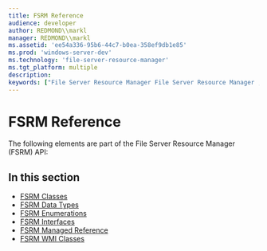 ```yaml
---
title: FSRM Reference
audience: developer
author: REDMOND\\markl
manager: REDMOND\\markl
ms.assetid: 'ee54a336-95b6-44c7-b0ea-358ef9db1e85'
ms.prod: 'windows-server-dev'
ms.technology: 'file-server-resource-manager'
ms.tgt_platform: multiple
description: 
keywords: ["File Server Resource Manager File Server Resource Manager , reference"]
---
```


# FSRM Reference

The following elements are part of the File Server Resource Manager (FSRM) API:

## In this section

-   [FSRM Classes](fsrm-classes.md)
-   [FSRM Data Types](fsrm-data-types.md)
-   [FSRM Enumerations](fsrm-enumerations.md)
-   [FSRM Interfaces](fsrm-interfaces.md)
-   [FSRM Managed Reference](https://msdn.microsoft.com/library/dn622311.aspx)
-   [FSRM WMI Classes](fsrm-wmi-classes.md)

 

 




